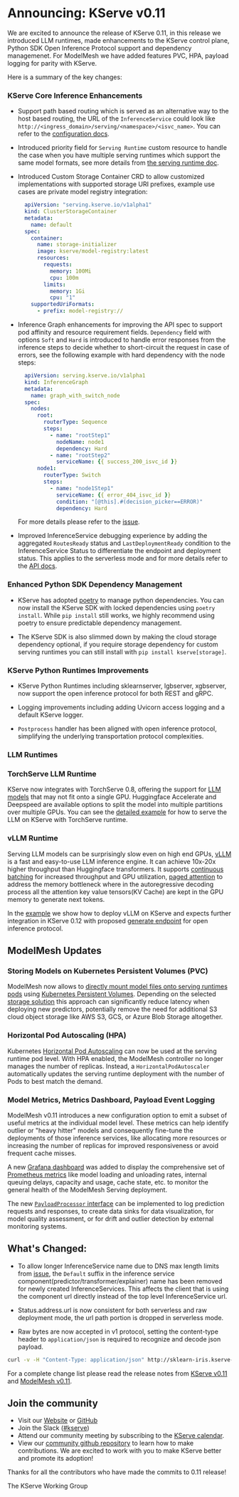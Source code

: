 # Announcing: KServe v0.11

We are excited to announce the release of KServe 0.11, in this release we introduced LLM runtimes, made enhancements to the KServe control plane, Python SDK Open Inference Protocol support and dependency managemenet. 
For ModelMesh we have added features PVC, HPA, payload logging for parity with KServe.


Here is a summary of the key changes:

### KServe Core Inference Enhancements

- Support path based routing which is served as an alternative way to the host based routing, the URL of the `InferenceService` could look like `http://<ingress_domain>/serving/<namespace>/<isvc_name>`. 
  You can refer to the [configuration docs](https://github.com/kserve/kserve/blob/294a10495b6b5cda9c64d3e1573b60aec62aceb9/config/configmap/inferenceservice.yaml#L237).

- Introduced priority field for `Serving Runtime` custom resource to handle the case when you have multiple serving runtimes which support the same model formats, see more details from [the serving runtime doc](https://kserve.github.io/website/0.11/modelserving/servingruntimes/#priority).

- Introduced Custom Storage Container CRD to allow customized implementations with supported storage URI prefixes, example use cases are private model registry integration:
  ```yaml
    apiVersion: "serving.kserve.io/v1alpha1"
    kind: ClusterStorageContainer
    metadata:
      name: default
    spec:
      container:
        name: storage-initializer
        image: kserve/model-registry:latest
        resources:
          requests:
            memory: 100Mi
            cpu: 100m
          limits:
            memory: 1Gi
            cpu: "1"
      supportedUriFormats:
        - prefix: model-registry://
  ```

- Inference Graph enhancements for improving the API spec to support pod affinity and resource requirement fields.
  `Dependency` field with options `Soft` and `Hard` is introduced to handle error responses from the inference steps to decide whether to short-circuit the request in case of errors, see the following example with hard dependency with the node steps:
  
  ```yaml
    apiVersion: serving.kserve.io/v1alpha1
    kind: InferenceGraph
    metadata:
      name: graph_with_switch_node
    spec:
      nodes:
        root:
          routerType: Sequence
          steps:
            - name: "rootStep1"
              nodeName: node1
              dependency: Hard
            - name: "rootStep2"
              serviceName: {{ success_200_isvc_id }}
        node1:
          routerType: Switch
          steps:
            - name: "node1Step1"
              serviceName: {{ error_404_isvc_id }}
              condition: "[@this].#(decision_picker==ERROR)"
              dependency: Hard
  ```
  For more details please refer to the [issue](https://github.com/kserve/kserve/issues/2484).

- Improved InferenceService debugging experience by adding the aggregated `RoutesReady` status and `LastDeploymentReady` condition to the InferenceService Status to differentiate the endpoint and deployment status.
  This applies to the serverless mode and for more details refer to the [API docs](https://pkg.go.dev/github.com/kserve/kserve@v0.11.1/pkg/apis/serving/v1beta1#InferenceServiceStatus).

### Enhanced Python SDK Dependency Management

- KServe has adopted [poetry](https://python-poetry.org/docs/) to manage python dependencies. You can now install the KServe SDK with locked dependencies using `poetry install`. 
While `pip install` still works,  we highly recommend using poetry to ensure predictable dependency management.

- The KServe SDK is also slimmed down by making the cloud storage dependency optional, if you require storage dependency for custom serving runtimes you can still install with `pip install kserve[storage]`.


### KServe Python Runtimes Improvements
- KServe Python Runtimes including sklearnserver, lgbserver, xgbserver, now support the open inference protocol for both REST and gRPC.

- Logging improvements including adding Uvicorn access logging and a default KServe logger.

- `Postprocess` handler has been aligned with open inference protocol, simplifying the underlying transportation protocol complexities.


### LLM Runtimes

### TorchServe LLM Runtime
KServe now integrates with TorchServe 0.8, offering the support for [LLM models](https://pytorch.org/serve/large_model_inference.html) that may not fit onto a single GPU. 
Huggingface Accelerate and Deepspeed are available options to split the model into multiple partitions over multiple GPUs. You can see the [detailed example](../../modelserving/v1beta1/llm/) for how to serve the LLM on KServe with TorchServe runtime.

### vLLM Runtime
Serving LLM models can be surprisingly slow even on high end GPUs, [vLLM](https://github.com/vllm-project/vllm) is a fast and easy-to-use LLM inference engine. It can achieve 10x-20x higher throughput than Huggingface transformers. 
It supports [continuous batching](https://www.anyscale.com/blog/continuous-batching-llm-inference) for increased throughput and GPU utilization,
[paged attention](https://vllm.ai) to address the memory bottleneck where in the autoregressive decoding process all the attention key value tensors(KV Cache) are kept in the GPU memory to generate next tokens.

In the [example](../../modelserving/v1beta1/llm/vllm/README.md) we show how to deploy vLLM on KServe and expects further integration in KServe 0.12 with proposed [generate endpoint](https://github.com/kserve/open-inference-protocol/pull/7) for open inference protocol. 

## ModelMesh Updates

### Storing Models on Kubernetes Persistent Volumes (PVC)
ModelMesh now allows to [directly mount model files onto serving runtimes pods](https://github.com/kserve/modelmesh-serving/blob/main/docs/predictors/setup-storage.md#deploy-a-model-stored-on-a-persistent-volume-claim) 
using [Kubernetes Persistent Volumes](https://kubernetes.io/docs/concepts/storage/persistent-volumes/). Depending on the selected [storage solution](https://kubernetes.io/docs/concepts/storage/storage-classes/) this approach can significantly reduce latency when deploying new predictors, 
potentially remove the need for additional S3 cloud object storage like AWS S3, GCS, or Azure Blob Storage altogether.


### Horizontal Pod Autoscaling (HPA)
Kubernetes [Horizontal Pod Autoscaling](https://kubernetes.io/docs/tasks/run-application/horizontal-pod-autoscale/) can now be used at the serving runtime pod level. With HPA enabled, the ModelMesh controller no longer manages the number of replicas. Instead, a `HorizontalPodAutoscaler` automatically updates the serving
runtime deployment with the number of Pods to best match the demand.

### Model Metrics, Metrics Dashboard, Payload Event Logging
ModelMesh v0.11 introduces a new configuration option to emit a subset of useful metrics at the individual model level. These metrics can help identify outlier or "heavy hitter" models and consequently fine-tune the deployments of those inference services, like allocating more resources or increasing the number of replicas for improved responsiveness or avoid frequent cache misses.

A new [Grafana dashboard](https://github.com/kserve/modelmesh-serving/blob/main/docs/monitoring.md#import-the-grafana-dashboard) was added to display the comprehensive set of [Prometheus metrics](https://github.com/kserve/modelmesh-serving/blob/main/docs/monitoring.md) like model loading
and unloading rates, internal queuing delays, capacity and usage, cache state, etc. to monitor the general health of the ModelMesh Serving deployment.

The new [`PayloadProcessor` interface](https://github.com/kserve/modelmesh/blob/main/src/main/java/com/ibm/watson/modelmesh/payload/) can be implemented to log prediction requests and responses, to create data sinks for data visualization, for model quality assessment, or for drift and outlier detection by external monitoring systems.

## What's Changed:
- To allow longer InferenceService name due to DNS max length limits from [issue](https://github.com/kserve/kserve/issues/1397), the `Default` suffix in the inference service component(predictor/transformer/explainer) name has been removed for newly created InferenceServices. 
  This affects the client that is using the component url directly instead of the top level InferenceService url.

- Status.address.url is now consistent for both serverless and raw deployment mode, the url path portion is dropped in serverless mode.

- Raw bytes are now accepted in v1 protocol, setting the content-type header to `application/json` is required to recognize and decode json payload.
```bash
curl -v -H "Content-Type: application/json" http://sklearn-iris.kserve-test.${CUSTOM_DOMAIN}/v1/models/sklearn-iris:predict -d @./iris-input.json
```


For a complete change list please read the release notes from [KServe v0.11](https://github.com/kserve/kserve/releases/tag/v0.11.0) and
[ModelMesh v0.11](https://github.com/kserve/modelmesh-serving/releases/tag/v0.11.0).

## Join the community

- Visit our [Website](https://kserve.github.io/website/) or [GitHub](https://github.com/kserve)
- Join the Slack ([#kserve](https://kubeflow.slack.com/?redir=%2Farchives%2FCH6E58LNP))
- Attend our community meeting by subscribing to the [KServe calendar](https://wiki.lfaidata.foundation/display/kserve/calendars).
- View our [community github repository](https://github.com/kserve/community) to learn how to make contributions. We are excited to work with you to make KServe better and promote its adoption!


Thanks for all the contributors who have made the commits to 0.11 release!

The KServe Working Group
